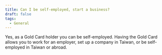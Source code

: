 ```yaml
---
title: Can I be self-employed, start a business?
draft: false
tags:
  - General
---
```

Yes, as a Gold Card holder you can be self-employed. Having the Gold Card allows you to work for an employer, set up a company in Taiwan, or be self-employed in Taiwan or abroad.